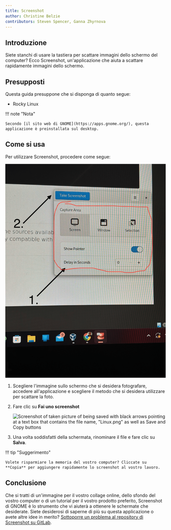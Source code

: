 ```yaml
---
title: Screenshot
author: Christine Belzie
contributors: Steven Spencer, Ganna Zhyrnova
---
```


## Introduzione

Siete stanchi di usare la tastiera per scattare immagini dello schermo del computer? Ecco Screenshot, un'applicazione che aiuta a scattare rapidamente immagini dello schermo.

## Presupposti

Questa guida presuppone che si disponga di quanto segue:

- Rocky Linux

!!! note "Nota"

```
Secondo [il sito web di GNOME](https://apps.gnome.org/), questa applicazione è preinstallata sul desktop.
```

## Come si usa

Per utilizzare Screenshot, procedere come segue:

![Screenshot of image being taken by the application with the options present](images/screenshot-01.png)

1. Scegliere l'immagine sullo schermo che si desidera fotografare, accedere all'applicazione e scegliere il metodo che si desidera utilizzare per scattare la foto.

2. Fare clic su **Fai uno screenshot**

   ![Screenshot of taken picture of being saved with black arrows pointing at a text box that contains the file name, "Linux.png" as well as Save and Copy buttons](images/screenshot-02.png)

3. Una volta soddisfatti della schermata, rinominare il file e fare clic su **Salva**.

!!! tip "Suggerimento"

```
Volete risparmiare la memoria del vostro computer? Cliccate su **Copia** per aggiungere rapidamente lo screenshot al vostro lavoro.
```

## Conclusione

Che si tratti di un'immagine per il vostro collage online, dello sfondo del vostro computer o di un tutorial per il vostro prodotto preferito, Screenshot di GNOME è lo strumento che vi aiuterà a ottenere le schermate che desiderate. Siete desiderosi di saperne di più su questa applicazione o avete altre idee in merito? [Sottoporre un problema al repository di Screenshot su GitLab](https://gitlab.gnome.org/gnumdk/screenshot/-/issues).
